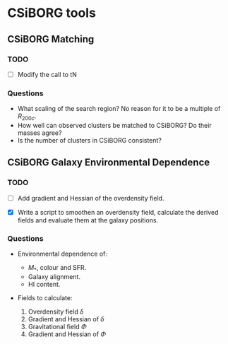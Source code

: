 # CSiBORG tools

## CSiBORG Matching

### TODO
- [ ] Modify the call to tN

### Questions
- What scaling of the search region? No reason for it to be a multiple of $R_{200c}$.
- How well can observed clusters be matched to CSiBORG? Do their masses agree?
- Is the number of clusters in CSiBORG consistent?


## CSiBORG Galaxy Environmental Dependence

### TODO
- [ ] Add gradient and Hessian of the overdensity field.
- [x] Write a script to smoothen an overdensity field, calculate the derived fields and evaluate them at the galaxy positions.


### Questions
- Environmental dependence of:
  - $M_*$, colour and SFR.
  - Galaxy alignment.
  - HI content.

- Fields to calculate:
    1. Overdensity field $\delta$
    2. Gradient and Hessian of $\delta$
    3. Gravitational field $\Phi$
    4. Gradient and Hessian of $\Phi$
